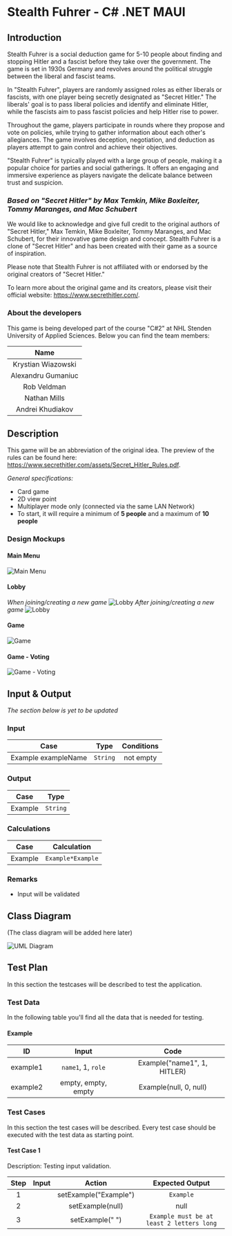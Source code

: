 # Stealth Fuhrer - C# .NET MAUI

## Introduction
Stealth Fuhrer is a social deduction game for 5-10 people about finding and stopping Hitler and
a fascist before they take over the government. The game is set in 1930s Germany and revolves around
the political struggle between the liberal and fascist teams.

In "Stealth Fuhrer", players are randomly assigned roles as either liberals or fascists, with one player being
secretly designated as "Secret Hitler." The liberals' goal is to pass liberal policies and identify and
eliminate Hitler, while the fascists aim to pass fascist policies and help Hitler rise to power.

Throughout the game, players participate in rounds where they propose and vote on policies, while trying to
gather information about each other's allegiances. The game involves deception, negotiation, and deduction as
players attempt to gain control and achieve their objectives.

"Stealth Fuhrer" is typically played with a large group of people, making it a popular choice for parties and
social gatherings. It offers an engaging and immersive experience as players navigate the delicate balance
between trust and suspicion.

### *Based on "Secret Hitler" by Max Temkin, Mike Boxleiter, Tommy Maranges, and Mac Schubert*

We would like to acknowledge and give full credit to the original authors of "Secret Hitler,"
Max Temkin, Mike Boxleiter, Tommy Maranges, and Mac Schubert, for their innovative game design and concept.
Stealth Fuhrer is a clone of "Secret Hitler" and has been created with their game as a source of inspiration.

Please note that Stealth Fuhrer is not affiliated with or endorsed by the original creators of "Secret Hitler."

To learn more about the original game and its creators, please visit their official website:
https://www.secrethitler.com/.

### About the developers
This game is being developed part of the course "C#2" at NHL Stenden University of Applied Sciences. 
Below you can find the team members:

|        Name        |
|:------------------:|
| Krystian Wiazowski |
| Alexandru Gumaniuc |
|    Rob Veldman     |
|    Nathan Mills    |
|  Andrei Khudiakov  |

## Description
This game will be an abbreviation of the original idea. The preview of the rules can be found
here: https://www.secrethitler.com/assets/Secret_Hitler_Rules.pdf.

*General specifications:*
* Card game
* 2D view point
* Multiplayer mode only (connected via the same LAN Network)
* To start, it will require a minimum of **5 people** and a maximum of **10 people**

### Design Mockups

#### Main Menu
![Main Menu](./Assets/MainMenu.png "Main Menu")

#### Lobby
*When joining/creating a new game*
![Lobby](./Assets/Lobby.jpg "Lobby")
*After joining/creating a new game*
![Lobby](./Assets/Lobby_2.jpg "Lobby")

#### Game
![Game](./Assets/Game.png "Game")

#### Game - Voting
![Game - Voting](./Assets/GameVoting.png "Game - Voting")

## Input & Output
*The section below is yet to be updated*
### Input
|        Case         |     Type     |      Conditions      |
|:-------------------:|:------------:|:--------------------:|
| Example exampleName |   `String`   |      not empty       |



### Output
|  Case   |   Type   |
|:-------:|:--------:|
| Example | `String` |


### Calculations
|  Case   |    Calculation     |
|:-------:|:------------------:|
| Example | `Example*Example`  |


### Remarks
* Input will be validated

## Class Diagram
(The class diagram will be added here later)

![UML Diagram](InsertDiagramHere.png "insert diagram here")

## Test Plan
In this section the testcases will be described to test the application.

### **Test Data**
In the following table you'll find all the data that is needed for testing.

#### Example
|    ID    |        Input        |            Code             |
|:--------:|:-------------------:|:---------------------------:|
| example1 | `name1`, 1, `role`  | Example("name1", 1, HITLER) |
| example2 | empty, empty, empty |   Example(null, 0, null)    |


### Test Cases
In this section the test cases will be described. Every test case should be executed with the test data as starting
point.

#### Test Case 1
Description: Testing input validation.

| Step | Input |        Action         |              Expected Output              |
|:----:|:-----:|:---------------------:|:-----------------------------------------:|
|  1   |       | setExample("Example") |                 `Example`                 |
|  2   |       |   setExample(null)    |                   null                    |
|  3   |       |    setExample(" ")    | `Example must be at least 2 letters long` |



